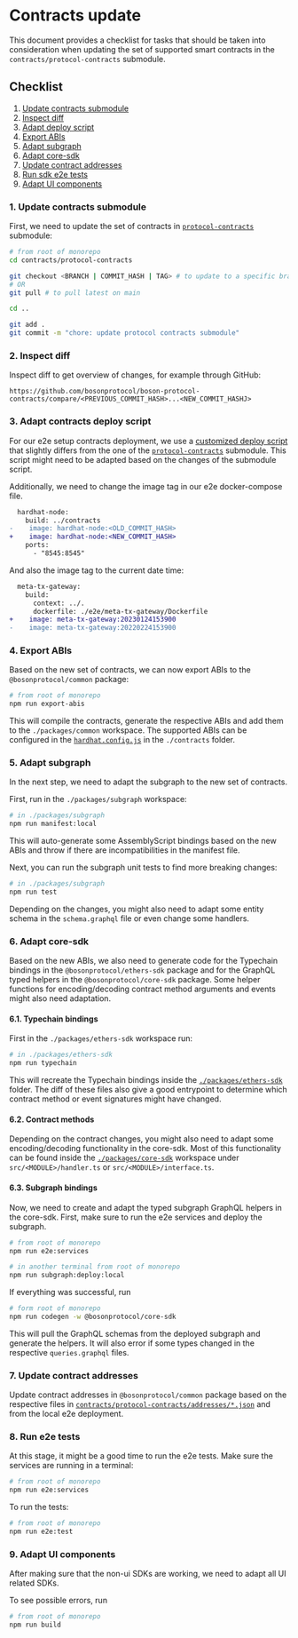# Contracts update

This document provides a checklist for tasks that should be taken into consideration when updating the set of supported smart contracts in the `contracts/protocol-contracts` submodule.

## Checklist

1. [Update contracts submodule](#1-update-contracts-submodule)
2. [Inspect diff](#2-inspect-diff)
3. [Adapt deploy script](#3-adapt-contracts-deploy-script)
4. [Export ABIs](#4-export-abis)
5. [Adapt subgraph](#5-adapt-subgraph)
6. [Adapt core-sdk](#6-adapt-core-sdk)
7. [Update contract addresses](#7-update-contract-addresses)
8. [Run sdk e2e tests](#8-run-e2e-tests)
9. [Adapt UI components](#9-adapt-ui-components)

### 1. Update contracts submodule

First, we need to update the set of contracts in [`protocol-contracts`](../contracts/protocol-contract) submodule:

```bash
# from root of monorepo
cd contracts/protocol-contracts

git checkout <BRANCH | COMMIT_HASH | TAG> # to update to a specific branch/commit/tag
# OR
git pull # to pull latest on main

cd ..

git add .
git commit -m "chore: update protocol contracts submodule"
```

### 2. Inspect diff

Inspect diff to get overview of changes, for example through GitHub:

```
https://github.com/bosonprotocol/boson-protocol-contracts/compare/<PREVIOUS_COMMIT_HASH>...<NEW_COMMIT_HASHJ>
```

### 3. Adapt contracts deploy script

For our e2e setup contracts deployment, we use a [customized deploy script](../contracts/scripts/deploy.js) that slightly differs from the one of the [`protocol-contracts`](../contracts/protocol-contracts/scripts/deploy-suite.js) submodule.
This script might need to be adapted based on the changes of the submodule script.

Additionally, we need to change the image tag in our e2e docker-compose file.

```diff
  hardhat-node:
    build: ../contracts
-    image: hardhat-node:<OLD_COMMIT_HASH>
+    image: hardhat-node:<NEW_COMMIT_HASH>
    ports:
      - "8545:8545"
```

And also the image tag to the current date time:

```diff
  meta-tx-gateway:
    build:
      context: ../.
      dockerfile: ./e2e/meta-tx-gateway/Dockerfile
+    image: meta-tx-gateway:20230124153900
-    image: meta-tx-gateway:20220224153900
```

### 4. Export ABIs

Based on the new set of contracts, we can now export ABIs to the `@bosonprotocol/common` package:

```bash
# from root of monorepo
npm run export-abis
```

This will compile the contracts, generate the respective ABIs and add them to the `./packages/common` workspace.
The supported ABIs can be configured in the [`hardhat.config.js`](../contracts/hardhat.config.js) in the `./contracts` folder.

### 5. Adapt subgraph

In the next step, we need to adapt the subgraph to the new set of contracts.

First, run in the `./packages/subgraph` workspace:

```bash
# in ./packages/subgraph
npm run manifest:local
```

This will auto-generate some AssemblyScript bindings based on the new ABIs and throw if there are incompatibilities in the manifest file.

Next, you can run the subgraph unit tests to find more breaking changes:

```bash
# in ./packages/subgraph
npm run test
```

Depending on the changes, you might also need to adapt some entity schema in the `schema.graphql` file or even change some handlers.

### 6. Adapt core-sdk

Based on the new ABIs, we also need to generate code for the Typechain bindings in the `@bosonprotocol/ethers-sdk` package and for the GraphQL typed helpers in the `@bosonprotocol/core-sdk` package.
Some helper functions for encoding/decoding contract method arguments and events might also need adaptation.

#### 6.1. Typechain bindings

First in the `./packages/ethers-sdk` workspace run:

```bash
# in ./packages/ethers-sdk
npm run typechain
```

This will recreate the Typechain bindings inside the [`./packages/ethers-sdk`](../packages/ethers-sdk/src/contracts/) folder.
The diff of these files also give a good entrypoint to determine which contract method or event signatures might have changed.

#### 6.2. Contract methods

Depending on the contract changes, you might also need to adapt some encoding/decoding functionality in the core-sdk.
Most of this functionality can be found inside the [`./packages/core-sdk`](../packages/core-sdk/) workspace under `src/<MODULE>/handler.ts` or `src/<MODULE>/interface.ts`.

#### 6.3. Subgraph bindings

Now, we need to create and adapt the typed subgraph GraphQL helpers in the core-sdk.
First, make sure to run the e2e services and deploy the subgraph.

```bash
# from root of monorepo
npm run e2e:services

# in another terminal from root of monorepo
npm run subgraph:deploy:local
```

If everything was successful, run

```bash
# form root of monorepo
npm run codegen -w @bosonprotocol/core-sdk
```

This will pull the GraphQL schemas from the deployed subgraph and generate the helpers.
It will also error if some types changed in the respective `queries.graphql` files.

### 7. Update contract addresses

Update contract addresses in `@bosonprotocol/common` package based on the respective files in [`contracts/protocol-contracts/addresses/*.json`](../contracts/protocol-contracts/addresses/) and from the local e2e deployment.

### 8. Run e2e tests

At this stage, it might be a good time to run the e2e tests.
Make sure the services are running in a terminal:

```bash
# from root of monorepo
npm run e2e:services
```

To run the tests:

```bash
# from root of monorepo
npm run e2e:test
```

### 9. Adapt UI components

After making sure that the non-ui SDKs are working, we need to adapt all UI related SDKs.

To see possible errors, run

```bash
# from root of monorepo
npm run build
```
